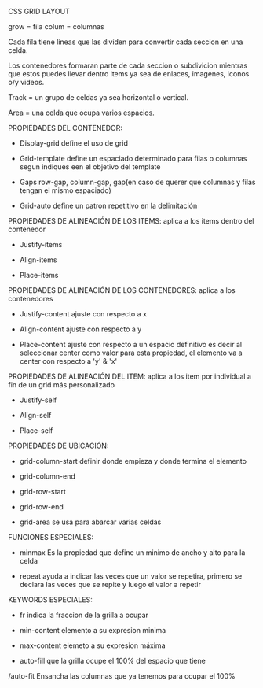 CSS GRID LAYOUT

grow = fila
colum = columnas

Cada fila tiene lineas que las dividen para convertir cada seccion en una celda.


Los contenedores formaran parte de cada seccion o subdivicion mientras que estos puedes llevar dentro items ya sea de enlaces, imagenes, iconos o/y videos.

<div class= "contenedor">
<div class="item item-1"></div>
<div class="item item-2"></div>
</div>


Track = un grupo de celdas ya sea horizontal o vertical.

Area = una celda que ocupa varios espacios.




PROPIEDADES DEL CONTENEDOR:

- Display-grid define el uso de grid

- Grid-template define un espaciado determinado para filas o columnas segun indiques een el objetivo del template

- Gaps
    row-gap, column-gap, gap(en caso de querer que columnas y filas tengan el mismo espaciado)

- Grid-auto define un patron repetitivo en la delimitación




PROPIEDADES DE ALINEACIÓN DE LOS ITEMS:
aplica a los items dentro del contenedor

- Justify-items

- Align-items

- Place-items

PROPIEDADES DE ALINEACIÓN DE LOS CONTENEDORES:
aplica a los contenedores

- Justify-content  ajuste con respecto a x

- Align-content   ajuste con respecto a y

- Place-content  ajuste con respecto a un espacio definitivo es decir al seleccionar center como valor para esta propiedad, el elemento va a center con respecto a 'y' & 'x'

PROPIEDADES DE ALINEACIÓN DEL ITEM:
aplica a los item por individual a fin de un grid más personalizado

- Justify-self

- Align-self

- Place-self




PROPIEDADES DE UBICACIÓN:

- grid-column-start  definir donde empieza y donde termina el elemento
- grid-column-end

- grid-row-start
- grid-row-end

- grid-area   se usa para abarcar varias celdas




FUNCIONES ESPECIALES:

- minmax    Es la propiedad que define un minimo de ancho y alto para la celda

- repeat    ayuda a indicar las veces que un valor se repetira, primero se declara las veces que se repite y luego el valor a repetir




KEYWORDS ESPECIALES:

- fr  indica la fraccion de la grilla a ocupar

- min-content   elemento a su expresion minima

- max-content   elemeto a su expresion máxima

- auto-fill     que la grilla ocupe el 100% del espacio que tiene

/auto-fit   Ensancha las columnas que ya tenemos para ocupar el 100%
